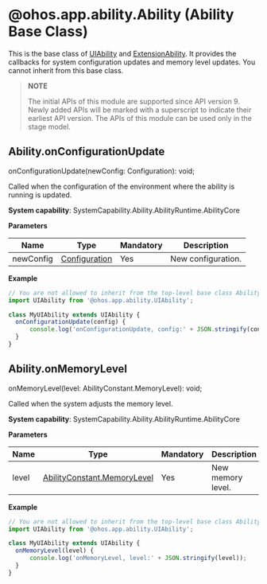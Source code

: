 # @ohos.app.ability.Ability (Ability Base Class)

This is the base class of [UIAbility](js-apis-app-ability-uiAbility.md) and [ExtensionAbility](js-apis-app-ability-extensionAbility.md). It provides the callbacks for system configuration updates and memory level updates. You cannot inherit from this base class.

> **NOTE**
> 
> The initial APIs of this module are supported since API version 9. Newly added APIs will be marked with a superscript to indicate their earliest API version. 
> The APIs of this module can be used only in the stage model.

## Ability.onConfigurationUpdate

onConfigurationUpdate(newConfig: Configuration): void;

Called when the configuration of the environment where the ability is running is updated.

**System capability**: SystemCapability.Ability.AbilityRuntime.AbilityCore

**Parameters**

| Name| Type| Mandatory| Description|
| -------- | -------- | -------- | -------- |
| newConfig | [Configuration](js-apis-app-ability-configuration.md) | Yes| New configuration.|

**Example**
  ```ts
// You are not allowed to inherit from the top-level base class Ability. Therefore, the derived class UIAbility is used as an example.
import UIAbility from '@ohos.app.ability.UIAbility';

class MyUIAbility extends UIAbility {
    onConfigurationUpdate(config) {
        console.log('onConfigurationUpdate, config:' + JSON.stringify(config));
    }
}
  ```

## Ability.onMemoryLevel

onMemoryLevel(level: AbilityConstant.MemoryLevel): void;

Called when the system adjusts the memory level.

**System capability**: SystemCapability.Ability.AbilityRuntime.AbilityCore

**Parameters**

| Name| Type| Mandatory| Description|
| -------- | -------- | -------- | -------- |
| level | [AbilityConstant.MemoryLevel](js-apis-app-ability-abilityConstant.md#abilityconstantmemorylevel) | Yes| New memory level.|

**Example**

  ```ts
// You are not allowed to inherit from the top-level base class Ability. Therefore, the derived class UIAbility is used as an example.
import UIAbility from '@ohos.app.ability.UIAbility';

class MyUIAbility extends UIAbility {
    onMemoryLevel(level) {
        console.log('onMemoryLevel, level:' + JSON.stringify(level));
    } 
}
  ```
